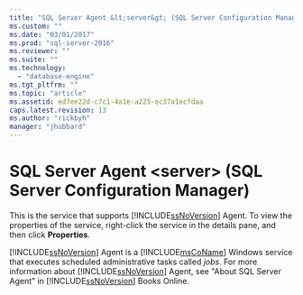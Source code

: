 ```yaml
---
title: "SQL Server Agent &lt;server&gt; (SQL Server Configuration Manager) | Microsoft Docs"
ms.custom: ""
ms.date: "03/01/2017"
ms.prod: "sql-server-2016"
ms.reviewer: ""
ms.suite: ""
ms.technology: 
  - "database-engine"
ms.tgt_pltfrm: ""
ms.topic: "article"
ms.assetid: ed7ee22d-c7c1-4a1e-a225-ec37a1ecfdaa
caps.latest.revision: 13
ms.author: "rickbyh"
manager: "jhubbard"
---
```

# SQL Server Agent &lt;server&gt; (SQL Server Configuration Manager)
  This is the service that supports [!INCLUDE[ssNoVersion](../../advanced-analytics/r-services/includes/ssnoversion-md.md)] Agent. To view the properties of the service, right-click the service in the details pane, and then click **Properties**.  
  
 [!INCLUDE[ssNoVersion](../../advanced-analytics/r-services/includes/ssnoversion-md.md)] Agent is a [!INCLUDE[msCoName](../../advanced-analytics/r-services/tutorials/includes/msconame-md.md)] Windows service that executes scheduled administrative tasks called *jobs*. For more information about [!INCLUDE[ssNoVersion](../../advanced-analytics/r-services/includes/ssnoversion-md.md)] Agent, see "About SQL Server Agent" in [!INCLUDE[ssNoVersion](../../advanced-analytics/r-services/includes/ssnoversion-md.md)] Books Online.  
  
  